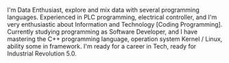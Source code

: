 I'm Data Enthusiast, explore and mix data with several programming languages.
Experienced in PLC programming, electrical controller, and I'm very enthusiastic about Information and Technology [Coding Programming].
Currently studying programming as Software Developer, and I have mastering the C++ programming language, operation system Kernel / Linux, ability some in framework.
I'm ready for a career in Tech, ready for Industrial Revolution 5.0.
